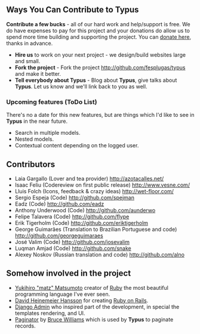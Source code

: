 ## Ways You Can Contribute to Typus

**Contribute a few bucks** - all of our hard work and help/support is free. We do have expenses to pay for this project and your donations do allow us to spend more time building and supporting the project. You can [donate here](/admin/doc/donate), thanks in advance.

- **Hire us** to work on your next project - we design/build websites large and small.
- **Fork the project** - Fork the project <http://github.com/fesplugas/typus> and make it better.
- **Tell everybody about Typus** - Blog about **Typus**, give talks about **Typus**. Let us know and we'll link back to you as well.

### Upcoming features (ToDo List)

There's no a date for this new features, but are things which I'd like to see in **Typus** in the near future.

- Search in multiple models.
- Nested models.
- Contextual content depending on the logged user.

## Contributors

- Laia Gargallo (Lover and tea provider) <http://azotacalles.net/>
- Isaac Feliu (Codereview on first public release) <http://www.vesne.com/>
- Lluis Folch (Icons, feedback & crazy ideas) <http://wet-floor.com/>
- Sergio Espeja (Code) <http://github.com/spejman>
- Eadz (Code) <http://github.com/eadz>
- Anthony Underwood (Code) <http://github.com/aunderwo>
- Felipe Talavera (Code) <http://github.com/flype>
- Erik Tigerholm (Code) <http://github.com/eriktigerholm>
- George Guimarães (Translation to Brazilian Portuguese and code) <http://github.com/georgeguimaraes>
- José Valim (Code) <http://github.com/josevalim>
- Luqman Amjad (Code) <http://github.com/snake>
- Alexey Noskov (Russian translation and code) <http://github.com/alno>

## Somehow involved in the project

- [Yukihiro "matz" Matsumoto](http://www.rubyist.net/~matz/) creator of [Ruby](http://ruby-lang.org/) the most beautiful programming language I've ever seen.
- [David Heinemeier Hansson](http://loudthinking.com/) for creating [Ruby on Rails](http://rubyonrails.org/).
- [Django Admin](http://www.djangoproject.com) who inspired part of the development, in special the templates rendering, and UI.
- [Paginator](http://github.com/bruce/paginator/tree/master) by [Bruce Williams](http://codefluency.com) which is used by **Typus** to paginate records.
